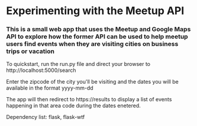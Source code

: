 # Experimenting with the Meetup API

### This is a small web app that uses the Meetup and Google Maps API to explore how the former API can be used to help meetup users find events when they are visiting cities on business trips or vacation

To quickstart, run the run.py file and direct your browser to http://localhost:5000/search

Enter the zipcode of the city you'll be visiting and the dates you will be available in the format yyyy-mm-dd

The app will then redirect to https://results to display a list of events happening in that area code during the dates enetered.

Dependency list: flask, flask-wtf